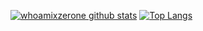 [![whoamixzerone github stats](https://github-readme-stats.vercel.app/api?username=whoamixzerone&show_icons=true&theme=dracula)](https://github.com/whoamixzerone/github-readme-stats)
[![Top Langs](https://github-readme-stats.vercel.app/api/top-langs/?username=whoamixzerone&layout=compact&theme=dracula)](https://github.com/whoamixzerone)
<!--
<div align=center>	
[![Tech Blog Badge](http://img.shields.io/badge/-Tech%20blog-black?style=flat-square&logo=github&link=https://whoamixzerone.github.io/)](https://whoamixzerone.github.io/) 
[![Daily DevBlog](https://img.shields.io/badge/website-%23.svg?&style=flat-square&&logo=www&logoColor=white&&link=http://daily-devblog.com)](http://daily-devblog.com)
</div>
-->
<!--
[![Linkedin Badge](https://img.shields.io/badge/-LinkedIn-blue?style=flat-square&logo=Linkedin&logoColor=white&link=https://www.linkedin.com/in/%ED%83%9C%EA%B4%80-%EA%B6%8C-517825129/)](https://www.linkedin.com/in/%ED%83%9C%EA%B4%80-%EA%B6%8C-517825129/) 
[![Facebook Badge](https://img.shields.io/badge/-Facebook-1877f2?style=flat-square&logo=facebook&logoColor=white&link=https://www.facebook.com/taetaetae0)](https://www.facebook.com/id) 
[![Instagram Badge](https://img.shields.io/badge/-Instagram-dd2a7b?style=flat-square&logo=instagram&logoColor=white&link=https://www.instagram.com/id/)](https://www.instagram.com/id/) 
-->
